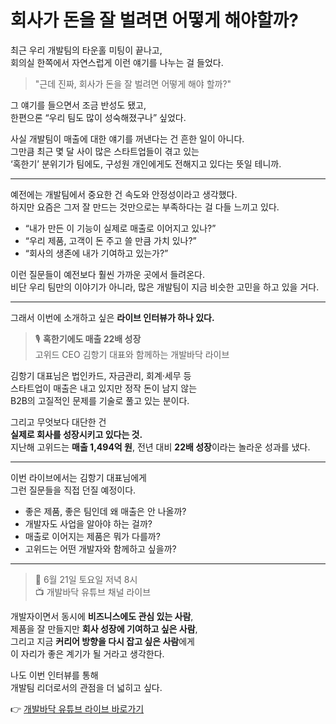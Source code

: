 # 회사가 돈을 잘 벌려면 어떻게 해야할까?

최근 우리 개발팀의 타운홀 미팅이 끝나고,  
회의실 한쪽에서 자연스럽게 이런 얘기를 나누는 걸 들었다.

> "근데 진짜, 회사가 돈을 잘 벌려면 어떻게 해야 할까?"

그 얘기를 들으면서 조금 반성도 됐고,  
한편으론 “우리 팀도 많이 성숙해졌구나” 싶었다.

사실 개발팀이 매출에 대한 얘기를 꺼낸다는 건 흔한 일이 아니다.  
그만큼 최근 몇 달 사이 많은 스타트업들이 겪고 있는  
‘혹한기’ 분위기가 팀에도, 구성원 개인에게도 전해지고 있다는 뜻일 테니까.

---

예전에는 개발팀에서 중요한 건 속도와 안정성이라고 생각했다.  
하지만 요즘은 그저 잘 만드는 것만으로는 부족하다는 걸 다들 느끼고 있다.

- “내가 만든 이 기능이 실제로 매출로 이어지고 있나?”
- “우리 제품, 고객이 돈 주고 쓸 만큼 가치 있나?”
- “회사의 생존에 내가 기여하고 있는가?”

이런 질문들이 예전보다 훨씬 가까운 곳에서 들려온다.  
비단 우리 팀만의 이야기가 아니라, 많은 개발팀이 지금 비슷한 고민을 하고 있을 거다.

---

그래서 이번에 소개하고 싶은 **라이브 인터뷰가 하나 있다.**

> 🎙️ **혹한기에도 매출 22배 성장**  
> 고위드 CEO 김항기 대표와 함께하는 개발바닥 라이브

김항기 대표님은 법인카드, 자금관리, 회계·세무 등  
스타트업이 매출은 내고 있지만 정작 돈이 남지 않는  
B2B의 고질적인 문제를 기술로 풀고 있는 분이다.

그리고 무엇보다 대단한 건  
**실제로 회사를 성장시키고 있다는 것.**  
지난해 고위드는 **매출 1,494억 원**, 전년 대비 **22배 성장**이라는 놀라운 성과를 냈다.

---

이번 라이브에서는 김항기 대표님에게  
그런 질문들을 직접 던질 예정이다.

- 좋은 제품, 좋은 팀인데 왜 매출은 안 나올까?  
- 개발자도 사업을 알아야 하는 걸까?  
- 매출로 이어지는 제품은 뭐가 다를까?  
- 고위드는 어떤 개발자와 함께하고 싶을까?

---

> 📅 6월 21일 토요일 저녁 8시  
> 📺 개발바닥 유튜브 채널 라이브

개발자이면서 동시에 **비즈니스에도 관심 있는 사람**,  
제품을 잘 만들지만 **회사 성장에 기여하고 싶은 사람**,  
그리고 지금 **커리어 방향을 다시 잡고 싶은 사람**에게  
이 자리가 좋은 계기가 될 거라고 생각한다.

나도 이번 인터뷰를 통해  
개발팀 리더로서의 관점을 더 넓히고 싶다.

👉 [개발바닥 유튜브 라이브 바로가기](https://www.youtube.com/@devbadak)
